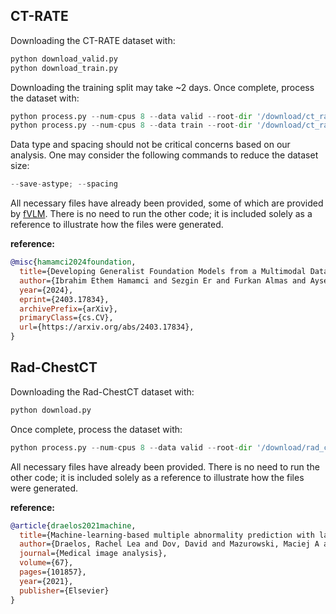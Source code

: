 ## CT-RATE

Downloading the CT-RATE dataset with:
```python
python download_valid.py
python download_train.py
```
Downloading the training split may take ~2 days. Once complete, process the dataset with:
```python
python process.py --num-cpus 8 --data valid --root-dir '/download/ct_rate/dataset/' --save-dir '/data/ct_rate/'
python process.py --num-cpus 8 --data train --root-dir '/download/ct_rate/dataset/' --save-dir '/data/ct_rate/'
```
Data type and spacing should not be critical concerns based on our analysis. One may consider the following commands to reduce the dataset size:
```python
--save-astype; --spacing
```
All necessary files have already been provided, some of which are provided by [fVLM](https://github.com/alibaba-damo-academy/fvlm). 
There is no need to run the other code; it is included solely as a reference to illustrate how the files were generated.

**reference:**
```bib
@misc{hamamci2024foundation,
  title={Developing Generalist Foundation Models from a Multimodal Dataset for 3D Computed Tomography}, 
  author={Ibrahim Ethem Hamamci and Sezgin Er and Furkan Almas and Ayse Gulnihan Simsek and Sevval Nil Esirgun and Irem Dogan and Muhammed Furkan Dasdelen and Omer Faruk Durugol and Bastian Wittmann and Tamaz Amiranashvili and Enis Simsar and Mehmet Simsar and Emine Bensu Erdemir and Abdullah Alanbay and Anjany Sekuboyina and Berkan Lafci and Christian Bluethgen and Mehmet Kemal Ozdemir and Bjoern Menze},
  year={2024},
  eprint={2403.17834},
  archivePrefix={arXiv},
  primaryClass={cs.CV},
  url={https://arxiv.org/abs/2403.17834}, 
}
```

## Rad-ChestCT

Downloading the Rad-ChestCT dataset with:
```python
python download.py
```
Once complete, process the dataset with:
```python
python process.py --num-cpus 8 --data valid --root-dir '/download/rad_chestct/' --save-dir '/data/rad_chestct/'\
```
All necessary files have already been provided. There is no need to run the other code; it is included solely as a reference to illustrate how the files were generated.

**reference:**
```bib
@article{draelos2021machine,
  title={Machine-learning-based multiple abnormality prediction with large-scale chest computed tomography volumes},
  author={Draelos, Rachel Lea and Dov, David and Mazurowski, Maciej A and Lo, Joseph Y and Henao, Ricardo and Rubin, Geoffrey D and Carin, Lawrence},
  journal={Medical image analysis},
  volume={67},
  pages={101857},
  year={2021},
  publisher={Elsevier}
}
```
